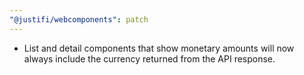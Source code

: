 ```yaml
---
"@justifi/webcomponents": patch
---
```


- List and detail components that show monetary amounts will now always include the currency returned from the API response.
